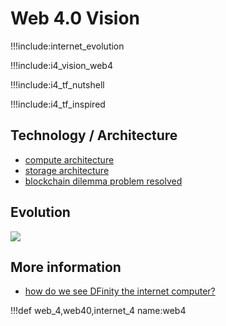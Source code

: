 # Web 4.0 Vision

!!!include:internet_evolution

!!!include:i4_vision_web4

!!!include:i4_tf_nutshell

!!!include:i4_tf_inspired

## Technology / Architecture

- [compute architecture](i4_architecture)
- [storage architecture](i4_storage_architecture)
- [blockchain dilemma problem resolved](internet4:blockchain_dilemma_whitepaper)

## Evolution

![](img/compare_3_parts.png)

## More information

- [how do we see DFinity the internet computer?](i4_dfinity)

!!!def web_4,web40,internet_4 name:web4